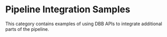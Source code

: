 # Pipeline Integration Samples
This category contains examples of using DBB APIs to integrate additional parts of the pipeline.